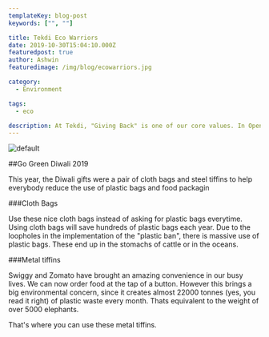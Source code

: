 ```yaml
---
templateKey: blog-post
keywords: ["", ""]

title: Tekdi Eco Warriors
date: 2019-10-30T15:04:10.000Z
featuredpost: true
author: Ashwin
featuredimage: /img/blog/ecowarriors.jpg

category: 
  - Environment

tags:
  - eco

description: At Tekdi, "Giving Back" is one of our core values. In Open Source software, the giving back philosophy leaves the project in an improved state than what we started with. However, Giving Back for us goes beyond just software. We wish to leave our planet in a better state than how we found it. Tekdi's "Eco Warriors" are doing every bit they can to ensure we contribute towards sustainable progress.
---
```

![default](/img/blog/ecowarriors.jpg)

##Go Green Diwali 2019

This year, the Diwali gifts were a pair of cloth bags and steel tiffins to help everybody reduce the use of plastic bags and food packagin

###Cloth Bags

Use these nice cloth bags instead of asking for plastic bags everytime. Using cloth bags will save hundreds of plastic bags each year. Due to the loopholes in the implementation of the "plastic ban", there is massive use of plastic bags. These end up in the stomachs of cattle or in the oceans. 

###Metal tiffins

Swiggy and Zomato have brought an amazing convenience in our busy lives. We can now order food at the tap of a button. However this brings a big environmental concern, since it creates almost 22000 tonnes (yes, you read it right) of plastic waste every month. Thats equivalent to the weight of over 5000 elephants.

That's where you can use these metal tiffins.
